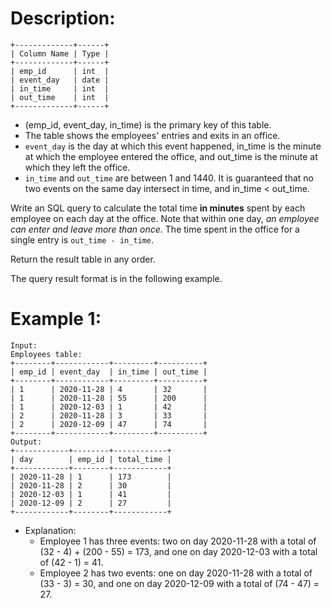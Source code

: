 # Description: 
```
+-------------+------+
| Column Name | Type |
+-------------+------+
| emp_id      | int  |
| event_day   | date |
| in_time     | int  |
| out_time    | int  |
+-------------+------+
```
* (emp_id, event_day, in_time) is the primary key of this table.
* The table shows the employees' entries and exits in an office.
* `event_day` is the day at which this event happened, in_time is the minute at which the employee entered the office, and out_time is the minute at which they left the office.
* `in_time` and `out_time` are between 1 and 1440.
It is guaranteed that no two events on the same day intersect in time, and in_time < out_time.
 

Write an SQL query to calculate the total time **in minutes** spent by each employee on each day at the office. Note that within one day, *an employee can enter and leave more than once*. The time spent in the office for a single entry is `out_time - in_time`.

Return the result table in any order.

The query result format is in the following example.


# Example 1:
```
Input: 
Employees table:
+--------+------------+---------+----------+
| emp_id | event_day  | in_time | out_time |
+--------+------------+---------+----------+
| 1      | 2020-11-28 | 4       | 32       |
| 1      | 2020-11-28 | 55      | 200      |
| 1      | 2020-12-03 | 1       | 42       |
| 2      | 2020-11-28 | 3       | 33       |
| 2      | 2020-12-09 | 47      | 74       |
+--------+------------+---------+----------+
Output: 
+------------+--------+------------+
| day        | emp_id | total_time |
+------------+--------+------------+
| 2020-11-28 | 1      | 173        |
| 2020-11-28 | 2      | 30         |
| 2020-12-03 | 1      | 41         |
| 2020-12-09 | 2      | 27         |
+------------+--------+------------+
```
* Explanation: 
    * Employee 1 has three events: two on day 2020-11-28 with a total of (32 - 4) + (200 - 55) = 173, and one on day 2020-12-03 with a total of (42 - 1) = 41.
    * Employee 2 has two events: one on day 2020-11-28 with a total of (33 - 3) = 30, and one on day 2020-12-09 with a total of (74 - 47) = 27.